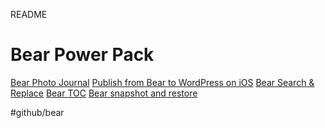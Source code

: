 README
# Bear Power Pack
[Bear Photo Journal](bear://x-callback-url/open-note?id=BF688BE8-D42F-419D-B831-01520F86C8D9-3466-000004070E620399)
[Publish from Bear to WordPress on iOS](bear://x-callback-url/open-note?id=F6148761-E1FD-4C44-ACBA-A5D7AD726B20-51405-000134869E21827C)
[Bear Search & Replace](bear://x-callback-url/open-note?id=1ECA3D50-094F-48AA-84CD-03034DF7D0E9-7472-0000086D46945006)
[Bear TOC](bear://x-callback-url/open-note?id=E15F0D68-128E-4A7D-AB0D-A82C640552B9-7472-0000086612FFBA3D)
[Bear snapshot and restore](bear://x-callback-url/open-note?id=482A57EB-E93A-4532-AF3A-0B6F2242C75C-7472-0000086E771A9D7D)

#github/bear